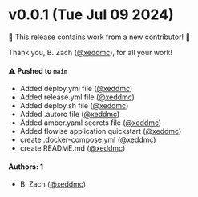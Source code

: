 # v0.0.1 (Tue Jul 09 2024)

:tada: This release contains work from a new contributor! :tada:

Thank you, B. Zach ([@xeddmc](https://github.com/xeddmc)), for all your work!

#### ⚠️ Pushed to `main`

- Added deploy.yml file ([@xeddmc](https://github.com/xeddmc))
- Added release.yml file ([@xeddmc](https://github.com/xeddmc))
- Added deploy.sh file ([@xeddmc](https://github.com/xeddmc))
- Added .autorc file ([@xeddmc](https://github.com/xeddmc))
- Added amber.yaml secrets file ([@xeddmc](https://github.com/xeddmc))
- Added flowise application quickstart ([@xeddmc](https://github.com/xeddmc))
- create .docker-compose.yml ([@xeddmc](https://github.com/xeddmc))
- create README.md ([@xeddmc](https://github.com/xeddmc))

#### Authors: 1

- B. Zach ([@xeddmc](https://github.com/xeddmc))
